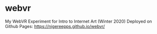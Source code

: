# webvr
My WebVR Experiment for Intro to Internet Art (Winter 2020) 
Deployed on Github Pages: https://nigereepps.github.io/webvr/

